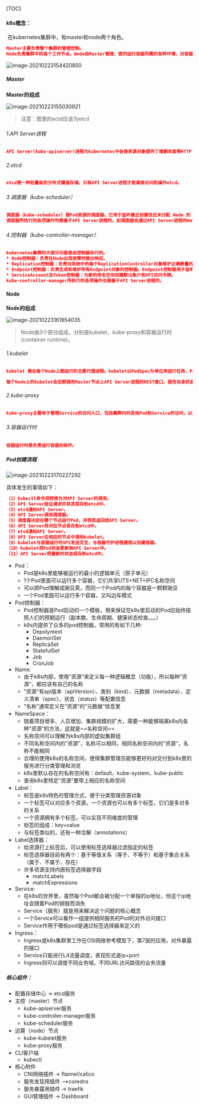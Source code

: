 [TOC]

#### k8s概念：

​	在kubernetes集群中，有master和node两个角色。

```json
Master主要负责整个集群的管理控制。
Node负责集群中的各个工作节点。Node由Master管理，提供运行容器所需的各种环境，对容器进行实际的控制，而这些容器会提供实际得到应用服务。
```

![image-20210223154420850](image-20210223154420850.png)

##### Master
**Master的组成**

![image-20210223155030921](image-20210223155030921.png)
> 注意：图里的ectd应该为etcd

###### 1.API Server进程

```json
API Server(kube-apiserver)进程为kubernetes中各类资源对象提供了增删改查等HTTP REST接口。
```

###### 2.etcd
```json
etcd是一种轻量级的分布式键值存储。只有API Server进程才能直接访问和操作etcd。
```

###### 3.调度器（kube-scheduler）
```json
调度器（kube-scheduler）是Pod资源的调度器。它用于监听最近创建但还未分配 Node 的 Pod资源，会为 Pod自动分配相应的 Node。
调度器所执行的各项操作均是基于API Server进程的。如调度器会通过API Server进程的Watch接口监听新建的Pod，并搜索所有满足 Pod需求的Node列表，再执行Pod调度逻辑。调度成功后会将Pod绑定到目标Node上。
```

###### 4.控制器（kube-controller-manager）
```json
kubernetes集群的大部分功能是由控制器执行的。
* Node控制器：负责在Node出现故障时做出响应。
* Replication控制器：负责对系统中的每个ReplicationController对象维护正确数量的Pod。
* Endpoint控制器：负责生成和维护所有Endpoint对象的控制器。Endpoint控制器用于监听Service和对应的Pod副本的变化。
* ServiceAccount及Token控制器：为新的命名空间创建默认账户和API访问令牌。
kube-controller-manager所执行的各项操作也是基于API Server进程的。
```


#### Node
**Node的组成**

![image-20210223161854035](image-20210223161854035.png)

> Node由3个部分组成，分别是kubelet、kube-proxy和容器运行时(container runtime)。

###### 1.kubelet
```json
kubelet 是在每个Node上都运行的主要代理进程。kubelet以PodSpec为单位来运行任务，PodSpec是一种描述Pod的YAML或JSON对象。kubelet会运行各种机制提供（主要通过API Server）的一系列PodSpec，并确保这些PodSpec中描述的容器健康运行。kubelet负责维护容器的生命周期，同时也负责存储卷（volume）等资源的管理。

每个Node上的kubelet会定期调用Master节点上API Server进程的REST接口，报告自身状态。API Server进程接受这些信息后，会将Node的状态信息更新到etcd中。kubelet也通过API Server进程的Watch接口监听Pod信息，从而对Node上的Pod进行管理。
```

###### 2.kube-proxy
```json
kube-proxy主要用于管理Service的访问入口，包括集群内的其他Pod到Service的访问，以及从集群外访问Service。
```

###### 3.容器运行时
```json
容器运行时是负责运行容器的软件。
```



##### Pod创建流程

![image-20210223170227292](image-20210223170227292.png)

具体发生的事情如下：
```json
（1）kubectl命令将转换为对API Server的调用。
（2）API Server验证请求并将其保存到etcd中。
（3）etcd通知API Server。
（4）API Server调用调度器。
（5）调度器决定在哪个节点运行Pod，并将其返回给API Server。
（6）API Server将对应节点保存到etcd中。
（7）etcd通知API Server。
（8）API Server在相应的节点中调用kubelet。
（9）kubelet与容器运行时API发送交互，与容器守护进程通信以创建容器。
（10）kubelet将Pod状态更新到API Server中。
（11）API Server把最新的状态保存到etcd中。
```




* Pod：
  * Pod是k8s里能够被运行的最小的逻辑单元（原子单元）
  * 1个Pod里面可以运行多个容器，它们共享UTS+NET+IPC名称空间
  * 可以把Pod理解成豌豆荚，而同一个Pod内的每个容器是一颗颗豌豆
  * 一个Pod里面可以运行多个容器，又叫边车模式
* Pod控制器：
  * Pod控制器是Pod启动的一个模板，用来保证在k8s里启动的Pod应始终按照人们的预期运行（副本数、生命周期、健康状态检查。。。）
  * k8s内提供了众多的pod控制器，常用的有如下几种:
    * Depolyment
    * DaemonSet
    * ReplicaSet
    * StatefulSet
    * Job
    * CronJob
* Name:
  * 由于k8s内部，使用”资源“来定义每一种逻辑概念（功能），所以每种”资源“，都应该有自己的名称
  * ”资源"有api版本（apiVersion）、类别（kind）、元数据（metadata）、定义清单（spec）、状态（status）等配置信息
  * “名称”通常定义在“资源“的”元数据“信息里
* NameSpace：
  * 随着项目增多、人员增加、集群规模的扩大，需要一种能够隔离k8s内各种”资源“的方法，这就是==名称空间==
  * 名称空间可以理解为k8s内部的虚拟集群组
  * 不同名称空间内的”资源“，名称可以相同，相同名称空间内的”资源“，名称不能相同
  * 合理的使用k8s的名称空间，使得集群管理员能够更好的对交付到k8s里的服务进行分类管理和浏览
  * k8s里默认存在的名称空间有：default、kube-system、kube-public
  * 查询k8s里特定”资源“要带上相应的名称空间
* Label：
  * 标签是k8s特色的管理方式，便于分类管理资源对象
  * 一个标签可以对应多个资源，一个资源也可以有多个标签，它们是多对多的关系
  * 一个资源拥有多个标签，可以实现不同维度的管理
  * 标签的组成：key=value
  * 与标签类似的，还有一种注解（annotations）
* Label选择器：
  * 给资源打上标签后，可以使用标签选择器过滤指定的标签
  * 标签选择器目前有两个：基于等值关系（等于、不等于）和基于集合关系（属于、不属于、存在）
  * 许多资源支持内嵌标签选择器字段
    * matchLabels
    * matchExpressions
* Service:
  * 在k8s的世界里，虽然每个Pod都会被分配一个单独的ip地址，但这个ip地址会随着Pod的销毁而消失
  * Service（服务）就是用来解决这个问题的核心概念
  * 一个Service可以看作一组提供相同服务的Pod的对外访问接口
  * Service作用于哪些pod是通过标签选择器来定义的
* Ingress：
  * Ingress是k8s集群里工作在OSI网络参考模型下，第7层的应用，对外暴露的接口
  * Service只能进行L4流量调度，表现形式是ip+port
  * Ingress则可以调度不同业务域，不同URL访问路径的业务流量



##### 核心组件：
* 配置存储中心 -> etcd服务
* 主控（master）节点
    *  kube-apiserver服务
    *  kube-controller-manager服务
    *  kube-scheduler服务
* 远算（node）节点
    *  kube-kubelet服务
    *  kube-proxy服务
* CLI客户端
    * kubectl
* 核心附件
    * CNI网络插件 -> flannel/calico
    * 服务发现用插件 —>coredns
    * 服务暴露用插件 -> traefik
    * GUI管理插件 -> Dashboard